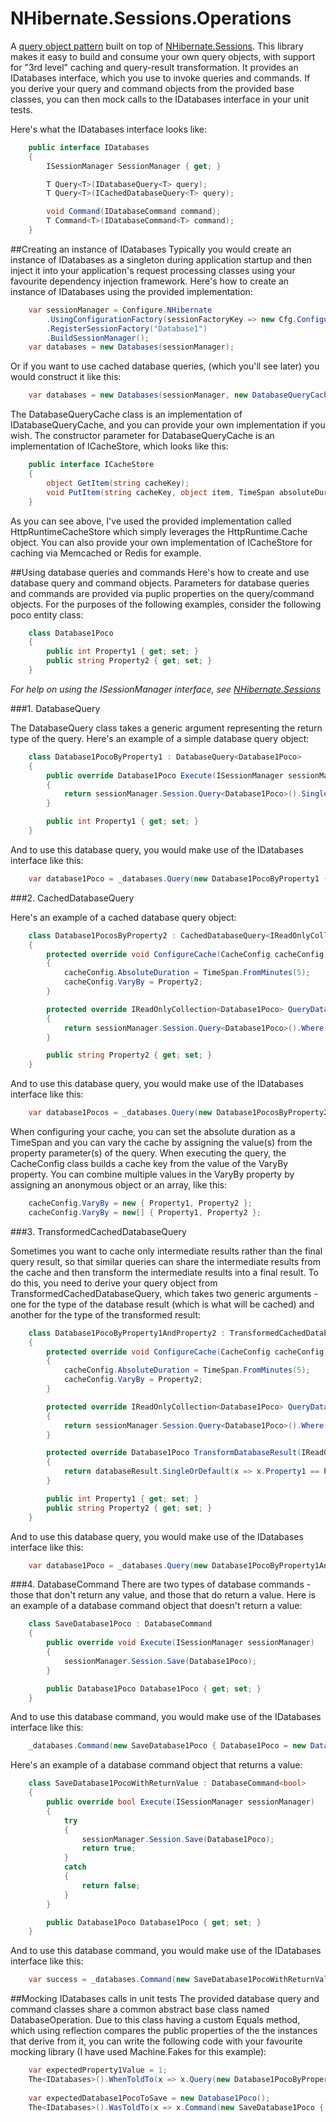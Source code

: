 # NHibernate.Sessions.Operations

A [query object pattern](http://martinfowler.com/eaaCatalog/queryObject.html) built on top of
[NHibernate.Sessions](https://www.nuget.org/packages/NHibernate.Sessions/). This library makes
it easy to build and consume your own query objects, with support for "3rd level" caching and
query-result transformation. It provides an IDatabases interface, which you use to invoke queries
and commands. If you derive your query and command objects from the provided base classes, you
can then mock calls to the IDatabases interface in your unit tests.

Here's what the IDatabases interface looks like:

````c#
	public interface IDatabases
	{
		ISessionManager SessionManager { get; }

		T Query<T>(IDatabaseQuery<T> query);
		T Query<T>(ICachedDatabaseQuery<T> query);

		void Command(IDatabaseCommand command);
		T Command<T>(IDatabaseCommand<T> command);
	}
`````

##Creating an instance of IDatabases
Typically you would create an instance of IDatabases as a singleton during application startup
and then inject it into your application's request processing classes using your favourite
dependency injection framework. Here's how to create an instance of IDatabases using the provided
implementation:

````c#
	var sessionManager = Configure.NHibernate
		.UsingConfigurationFactory(sessionFactoryKey => new Cfg.Configuration().Configure("~/nhibernate.database1.cfg.xml"))
		.RegisterSessionFactory("Database1")
		.BuildSessionManager();
	var databases = new Databases(sessionManager);
`````

Or if you want to use cached database queries, (which you'll see later) you would construct it like this:

````c#
	var databases = new Databases(sessionManager, new DatabaseQueryCache(new HttpRuntimeCacheStore()));
`````

The DatabaseQueryCache class is an implementation of IDatabaseQueryCache, and you can provide your
own implementation if you wish. The constructor parameter for DatabaseQueryCache is an implementation
of ICacheStore, which looks like this:

````c#
	public interface ICacheStore
	{
		object GetItem(string cacheKey);
		void PutItem(string cacheKey, object item, TimeSpan absoluteDuration);
	}
`````

As you can see above, I've used the provided implementation called HttpRuntimeCacheStore which simply
leverages the HttpRuntime.Cache object. You can also provide your own implementation of ICacheStore for
caching via Memcached or Redis for example.

##Using database queries and commands
Here's how to create and use database query and command objects. Parameters for database queries
and commands are provided via puplic properties on the query/command objects. For the purposes of
the following examples, consider the following poco entity class:

````c#
	class Database1Poco
	{
		public int Property1 { get; set; }
		public string Property2 { get; set; }
	}
`````

_For help on using the ISessionManager interface, see [NHibernate.Sessions](https://github.com/shaynevanasperen/NHibernate.Sessions)_

###1. DatabaseQuery

The DatabaseQuery class takes a generic argument representing the return type of the query. Here's
an example of a simple database query object:

````c#
	class Database1PocoByProperty1 : DatabaseQuery<Database1Poco>
	{
		public override Database1Poco Execute(ISessionManager sessionManager)
		{
			return sessionManager.Session.Query<Database1Poco>().SingleOrDefault(x => x.Property1 == Property1);
		}

		public int Property1 { get; set; }
	}
`````

And to use this database query, you would make use of the IDatabases interface like this:

````c#
	var database1Poco = _databases.Query(new Database1PocoByProperty1 { Property1 = 1 });
`````

###2. CachedDatabaseQuery

Here's an example of a cached database query object:

````c#
	class Database1PocosByProperty2 : CachedDatabaseQuery<IReadOnlyCollection<Database1Poco>>
	{
		protected override void ConfigureCache(CacheConfig cacheConfig)
		{
			cacheConfig.AbsoluteDuration = TimeSpan.FromMinutes(5);
			cacheConfig.VaryBy = Property2;
		}

		protected override IReadOnlyCollection<Database1Poco> QueryDatabase(ISessionManager sessionManager)
		{
			return sessionManager.Session.Query<Database1Poco>().Where(x => x.Property2 == Property2).ToArray();
		}

		public string Property2 { get; set; }
	}
`````

And to use this database query, you would make use of the IDatabases interface like this:

````c#
	var database1Pocos = _databases.Query(new Database1PocosByProperty2 { Property2 = "value" });
`````

When configuring your cache, you can set the absolute duration as a TimeSpan and you can vary the
cache by assigning the value(s) from the property parameter(s) of the query. When executing the query,
the CacheConfig class builds a cache key from the value of the VaryBy property. You can combine
multiple values in the VaryBy property by assigning an anonymous object or an array, like this:

````c#
	cacheConfig.VaryBy = new { Property1, Property2 };
	cacheConfig.VaryBy = new[] { Property1, Property2 };	
`````

###3. TransformedCachedDatabaseQuery

Sometimes you want to cache only intermediate results rather than the final query result, so that
similar queries can share the intermediate results from the cache and then transform the intermediate
results into a final result. To do this, you need to derive your query object from
TransformedCachedDatabaseQuery, which takes two generic arguments - one for the type of the database
result (which is what will be cached) and another for the type of the transformed result:

````c#
	class Database1PocoByProperty1AndProperty2 : TransformedCachedDatabaseQuery<IReadOnlyCollection<Database1Poco>, Database1Poco>
	{
		protected override void ConfigureCache(CacheConfig cacheConfig)
		{
			cacheConfig.AbsoluteDuration = TimeSpan.FromMinutes(5);
			cacheConfig.VaryBy = Property2;
		}

		protected override IReadOnlyCollection<Database1Poco> QueryDatabase(ISessionManager sessionManager)
		{
			return sessionManager.Session.Query<Database1Poco>().Where(x => x.Property2 == Property2).ToArray();
		}

		protected override Database1Poco TransformDatabaseResult(IReadOnlyCollection<Database1Poco> databaseResult)
		{
			return databaseResult.SingleOrDefault(x => x.Property1 == Property1);
		}

		public int Property1 { get; set; }
		public string Property2 { get; set; }
	}
`````

And to use this database query, you would make use of the IDatabases interface like this:

````c#
	var database1Poco = _databases.Query(new Database1PocoByProperty1AndProperty2 { Property1 = 1, Property2 = "value" });
`````

###4. DatabaseCommand
There are two types of database commands - those that don't return any value, and those that do
return a value. Here is an example of a database command object that doesn't return a value:

````c#
	class SaveDatabase1Poco : DatabaseCommand
	{
		public override void Execute(ISessionManager sessionManager)
		{
			sessionManager.Session.Save(Database1Poco);
		}

		public Database1Poco Database1Poco { get; set; }
	}
`````

And to use this database command, you would make use of the IDatabases interface like this:

````c#
	_databases.Command(new SaveDatabase1Poco { Database1Poco = new Database1Poco() });
`````

Here's an example of a database command object that returns a value:

````c#
	class SaveDatabase1PocoWithReturnValue : DatabaseCommand<bool>
	{
		public override bool Execute(ISessionManager sessionManager)
		{
			try
			{
				sessionManager.Session.Save(Database1Poco);
				return true;
			}
			catch
			{
				return false;
			}
		}

		public Database1Poco Database1Poco { get; set; }
	}
`````

And to use this database command, you would make use of the IDatabases interface like this:

````c#
	var success = _databases.Command(new SaveDatabase1PocoWithReturnValue { Database1Poco = new Database1Poco() });
`````

##Mocking IDatabases calls in unit tests
The provided database query and command classes share a common abstract base class named
DatabaseOperation. Due to this class having a custom Equals method, which using reflection
compares the public properties of the the instances that derive from it, you can write the
following code with your favourite mocking library (I have used Machine.Fakes for this example):

````c#
	var expectedProperty1Value = 1;
	The<IDatabases>().WhenToldTo(x => x.Query(new Database1PocoByProperty1 { Property1 = expectedProperty1Value })).Return(new Database1Poco());	
	
	var expectedDatabase1PocoToSave = new Database1Poco();
	The<IDatabases>().WasToldTo(x => x.Command(new SaveDatabase1Poco { Database1Poco = expectedDatabase1PocoToSave })).OnlyOnce();
`````